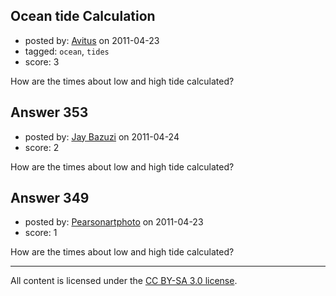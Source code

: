 ## Ocean tide Calculation

- posted by: [Avitus](https://stackexchange.com/users/-1/171-avitus) on 2011-04-23
- tagged: `ocean`, `tides`
- score: 3

How are the times about low and high tide calculated?


## Answer 353

- posted by: [Jay Bazuzi](https://stackexchange.com/users/-1/82-jay-bazuzi) on 2011-04-24
- score: 2

How are the times about low and high tide calculated?


## Answer 349

- posted by: [Pearsonartphoto](https://stackexchange.com/users/-1/67-pearsonartphoto) on 2011-04-23
- score: 1

How are the times about low and high tide calculated?



---

All content is licensed under the [CC BY-SA 3.0 license](https://creativecommons.org/licenses/by-sa/3.0/).
